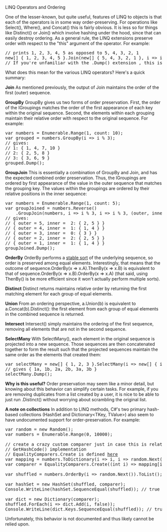 LINQ Operators and Ordering

One of the lesser-known, but quite useful, features of LINQ to objects is that each of the operators is in some way order-preserving. For operations like Select(), Where(), and Concat() this is fairly obvious. It is less so for things like Distinct() or Join() which involve hashing under the hood, since that can easily destroy ordering. As a general rule, the LINQ extensions preserve order with respect to the "this" argument of the operator. For example:

<pre>
// prints 1, 2, 3, 4, 5 as opposed to 5, 4, 3, 2, 1
new[] { 1, 2, 3, 4, 5 }.Join(new[] { 5, 4, 3, 2, 1 }, i => i, i => i, (i1, i2) => i1).Dump();
// If you're unfamiliar with the .Dump() extension , this is available when writing snippets of code in the super-handy tool <a href="https://www.linqpad.net/">LinqPad</a>. If you // work regularly with C#, VB, or F# and you don't use LinqPad, <a href="https://www.linqpad.net/">download it</a> and give it a try. It's free!
</pre>

What does this mean for the various LINQ operators? Here's a quick summary:

<strong>Join</strong>
As mentioned previously, the output of Join maintains the order of the first (outer) sequence.

<strong>GroupBy</strong>
GroupBy gives us two forms of order preservation. First, the order of the IGroupings matches the order of the first appearance of each key within the original sequence. Second, the elements within each grouping maintain their relative order with respect to the original sequence. For example:

<pre>
var numbers = Enumerable.Range(1, count: 10);
var grouped = numbers.GroupBy(i => i % 3);
// gives:
// 1: { 1, 4, 7, 10 }
// 2: { 2, 5, 8 }
// 3: { 3, 6, 9 }
grouped.Dump();
</pre>

<strong>GroupJoin</strong>
This is essentially a combination of GroupBy and Join, and has the expected combined order preservation. Thus, the IGroupings are ordered by first appearance of the value in the outer sequence that matches the grouping key. The values within the groupings are ordered by their relative positions in the inner sequence:

<pre>
var numbers = Enumerable.Range(1, count: 5);
var groupJoined = numbers.Reverse()
	.GroupJoin(numbers, i => i % 3, i => i % 3, (outer, inner) => new { outer, inner });
// gives:
// { outer = 5, inner =  2: { 2, 5 } }
// { outer = 4, inner =  1: { 1, 4 } } 
// { outer = 3, inner =  0: { 3 } }
// { outer = 2, inner =  2: { 2, 5 } }
// { outer = 1, inner =  1: { 1, 4 } }
groupJoined.Dump();
</pre>

<strong>OrderBy</strong>
OrderBy performs a <a href="http://en.wikipedia.org/wiki/Category:Stable_sorts">stable sort</a> of the underlying sequence, so order is preserved among equal elements. Interestingly, that means that the outcome of sequence.OrderBy(x => x.A).ThenBy(x => x.B) is equivalent to that of sequence.OrderBy(x => x.B).OrderBy(x => x.A) (that said, using ThenBy() is be more efficient since it won't actually perform multiple sorts).

<strong>Distinct</strong>
Distinct returns maintains relative order by returning the first matching element for each group of equal elements.

<strong>Union</strong>
From an ordering perspective, a.Union(b) is equivalent to a.Concat(b).Distinct(): the first element from each group of equal elements in the combined sequence is returned.

<strong>Intersect</strong>
Intersect() simply maintains the ordering of the first sequence, removing all elements that are not in the second sequence.

<strong>SelectMany</strong>
With SelectMany(), each element in the original sequence is projected into a new sequence. Those sequences are then concatenated together to form the result such that the projected sequences maintain the same order as the elements that created them:

<pre>
var selectMany = new[] { 1, 2, 3 }.SelectMany(i => new[] { i + "a", i + "b" });
// gives { 1a, 1b, 2a, 2b, 3a, 3b }
selectMany.Dump();
</pre>

<strong>Why is this useful?</strong>
Order preservation may seem like a minor detail, but knowing about this behavior can simplify certain tasks. For example, if you are removing duplicates from a list created by a user, it is nice to be able to just run .Distinct() without worrying about scrambling the original list.

<strong>A note on collections</strong>
In addition to LINQ methods, C#'s two primary hash-based collections (HashSet<T> and Dictionary<TKey, TValue>) also seem to have undocumented support for order-preservation. For example:

<pre>
var random = new Random();
var numbers = Enumerable.Range(0, 10000);

// create a crazy custom comparer just in case this is related to a particular
// GetHashCode() implementation
// EqualityComparers.Create is defined <a href="http://www.codeducky.org/10-utilities-c-developers-should-know-part-two/">here</a>
var mapping = numbers.ToDictionary(i => i, i => random.Next());
var comparer = EqualityComparers.Create((int i) => mapping[i]);

var shuffled = numbers.OrderBy(i => random.Next()).ToList();

var hashSet = new HashSet<int>(shuffled, comparer);
Console.WriteLine(hashSet.SequenceEqual(shuffled)); // true

var dict = new Dictionary<int, bool>(comparer);
shuffled.ForEach(i => dict.Add(i, false));
Console.WriteLine(dict.Keys.SequenceEqual(shuffled)); // true
</pre>

Unfortunately, this behavior is not documented and thus likely cannot be relied upon.